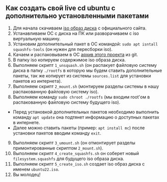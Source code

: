 ## Как создать свой live cd ubuntu с дополнительно установленными пакетами
1. Для начала скачиваем [iso образ диска](https://ubuntu.com/download/desktop/thank-you?version=22.04.3&architecture=amd64) с официального сайта.
2. Устанавливаем ОС с диска на ПК или разворачиваем с iso виртуальную машину.
3. Установим дополнительный пакет в ОС командой: `sudo apt isntall squashfs-tools` (он нужен для пересборки iso).
4. Качаем и распаковываем в ОС [архив этого проекта](https://github.com/goosecompote/create_live_iso_ubuntu22.git) из git.
5. В папку iso копируем содержимое iso образа диска.
6. Выполняем скрипт `1_unsquash.sh` (он распакует файловую систему диска в папку `./rootfs` в которую мы будем ставить дополнительные пакеты, так же копирует из системы `sources.list` для установки пакетов из интернета).
7. Выполняем скрипт `2_mount.sh` (монтируем разделы системы в нашу распакованную файловую систему iso).
8. Выполняем команду `sudo chroot ./rootfs` (мы входим root'ом в распакованную файловую систему будущего iso).
  - Перед установкой дополнительных пакетов необходимо выполнить команду `apt update` она подтянет информацию о доступных пакетах в интернете.
  - Далее можно ставить пакеты (пример: `apt install mc`) после установки пакетов вводим команду `exit`.
9. Выполняем скрипт `3_umount.sh` (он отмонтирует разделы примонтированные скриптом `2_mount.sh`). 
10. Выполняем скрипт `4_create_squashfs.sh` он соберет новый `filesystem.squashfs` для будущего iso образа диска.
11. Выполняем скрипт `5_create_iso.sh` создает iso образ диска с именем `ubuntu22.iso`.
12. Вы молодец!
